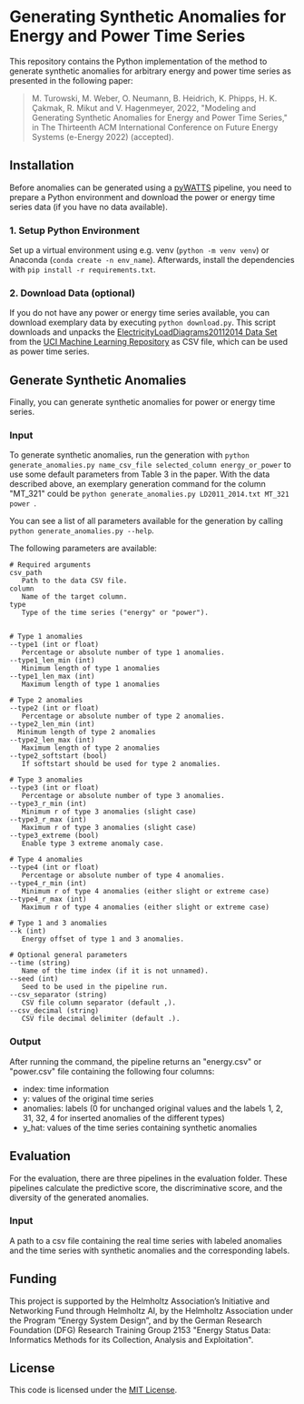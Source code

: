 # Generating Synthetic Anomalies for Energy and Power Time Series

This repository contains the Python implementation of the method to generate synthetic anomalies for arbitrary energy and power time series as presented in the following paper:
>M. Turowski, M. Weber, O. Neumann, B. Heidrich, K. Phipps, H. K. Çakmak, R. Mikut and V. Hagenmeyer, 2022, "Modeling and Generating Synthetic Anomalies for Energy and Power Time Series," in The Thirteenth ACM International Conference on Future Energy Systems (e-Energy 2022) (accepted).


## Installation

Before anomalies can be generated using a [pyWATTS](https://github.com/KIT-IAI/pyWATTS) pipeline, you need to prepare a Python environment and download the power or energy time series data (if you have no data available).

### 1. Setup Python Environment

Set up a virtual environment using e.g. venv (`python -m venv venv`) or Anaconda (`conda create -n env_name`). Afterwards, install the dependencies with `pip install -r requirements.txt`. 

### 2. Download Data (optional)

If you do not have any power or energy time series available, you can download exemplary data by executing `python download.py`. This script downloads and unpacks the [ElectricityLoadDiagrams20112014 Data Set](https://archive.ics.uci.edu/ml/datasets/ElectricityLoadDiagrams20112014) from the [UCI Machine Learning Repository](https://archive.ics.uci.edu/ml/) as CSV file, which can be used as power time series.


## Generate Synthetic Anomalies

Finally, you can generate synthetic anomalies for power or energy time series.

### Input

To generate synthetic anomalies, run the generation with `python generate_anomalies.py name_csv_file selected_column energy_or_power` to use some default parameters from Table 3 in the paper.
With the data described above, an exemplary generation command for the column "MT_321" could be `python generate_anomalies.py LD2011_2014.txt MT_321 power
`.

You can see a list of all parameters available for the generation by calling `python generate_anomalies.py --help`. 

The following parameters are available:

```
# Required arguments
csv_path
   Path to the data CSV file.
column
   Name of the target column.
type
   Type of the time series ("energy" or "power").


# Type 1 anomalies
--type1 (int or float)
   Percentage or absolute number of type 1 anomalies.
--type1_len_min (int)
   Minimum length of type 1 anomalies
--type1_len_max (int)
   Maximum length of type 1 anomalies

# Type 2 anomalies
--type2 (int or float)
   Percentage or absolute number of type 2 anomalies.
--type2_len_min (int)
  Minimum length of type 2 anomalies
--type2_len_max (int)
   Maximum length of type 2 anomalies
--type2_softstart (bool)
   If softstart should be used for type 2 anomalies.

# Type 3 anomalies
--type3 (int or float)
   Percentage or absolute number of type 3 anomalies.
--type3_r_min (int)
   Minimum r of type 3 anomalies (slight case)
--type3_r_max (int)
   Maximum r of type 3 anomalies (slight case)
--type3_extreme (bool)
   Enable type 3 extreme anomaly case.

# Type 4 anomalies
--type4 (int or float)
   Percentage or absolute number of type 4 anomalies.
--type4_r_min (int)
   Minimum r of type 4 anomalies (either slight or extreme case)
--type4_r_max (int)
   Maximum r of type 4 anomalies (either slight or extreme case)

# Type 1 and 3 anomalies
--k (int)
   Energy offset of type 1 and 3 anomalies.

# Optional general parameters
--time (string)
   Name of the time index (if it is not unnamed).
--seed (int)
   Seed to be used in the pipeline run.
--csv_separator (string)
   CSV file column separator (default ,).
--csv_decimal (string)
   CSV file decimal delimiter (default .).
```

### Output

After running the command, the pipeline returns an "energy.csv" or "power.csv" file containing the following four columns:
* index: time information
* y: values of the original time series
* anomalies: labels (0 for unchanged original values and the labels 1, 2, 31, 32, 4 for inserted anomalies of the different types)
* y_hat: values of the time series containing synthetic anomalies


## Evaluation
For the evaluation, there are three pipelines in the evaluation folder. These pipelines calculate the predictive score, the discriminative score, and the diversity of the generated anomalies.

### Input
A path to a csv file containing the real time series with labeled anomalies and the time series with synthetic anomalies and the corresponding labels.


## Funding

This project is supported by the Helmholtz Association’s Initiative and Networking Fund through Helmholtz AI, by the Helmholtz Association under the Program “Energy System Design”, and by the German Research Foundation (DFG) Research Training Group 2153 "Energy Status Data: Informatics Methods for its Collection, Analysis and Exploitation".


## License

This code is licensed under the [MIT License](LICENSE).
